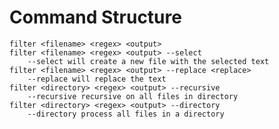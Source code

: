 # Command Structure

	filter <filename> <regex> <output>
	filter <filename> <regex> <output> --select
		--select will create a new file with the selected text
	filter <filename> <regex> <output> --replace <replace>
		--replace will replace the text
	filter <directory> <regex> <output> --recursive
		--recursive recursive on all files in directory
	filter <directory> <regex> <output> --directory
		--directory process all files in a directory
